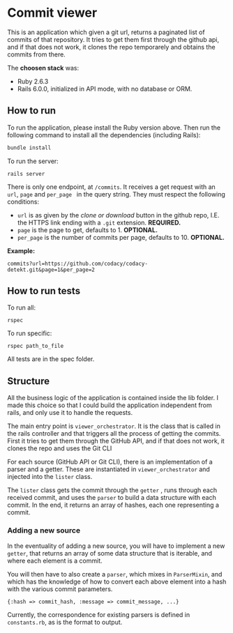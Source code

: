 # Commit viewer

This is an application which given a git url, returns a paginated list of commits of that repository. It tries to get them first through the github api, and if that does not work, it clones the repo temporarely and obtains the commits from there. 

The **choosen stack** was:

- Ruby 2.6.3
- Rails 6.0.0, initialized in API mode, with no database or ORM.

## How to run

To run the application, please install the Ruby version above. Then run the following command to install all the dependencies (including Rails):

```bash
bundle install
```

To run the server:

```
rails server
```

There is only one endpoint, at `/commits`. It receives a get request with an `url`, `page`  and `per_page ` in the query string. They must respect the following conditions:

- `url` is as given by the *clone or download* button in the github repo, I.E. the HTTPS link ending with a `.git` extension. **REQUIRED.**
- `page` is the page to get, defaults to 1. **OPTIONAL.**
- `per_page` is the number of commits per page, defaults to 10.  **OPTIONAL.**

**Example:**

```
commits?url=https://github.com/codacy/codacy-detekt.git&page=1&per_page=2
```

## How to run tests

To run all:

```
rspec
```

To run specific:

```
rspec path_to_file
```

All tests are in the spec folder.

## Structure

All the business logic of the application is contained inside the lib folder. I made this choice so that I could build the application independent from rails, and only use it to handle the requests.

The main entry point is `viewer_orchestrator`. It is the class that is called in the rails controller and that triggers all the process of getting the commits. First it tries to get them through the GitHub API, and if that does not work, it clones the repo and uses the Git CLI

For each source (GitHub API or Git CLI), there is an implementation of a parser and a getter. These are instantiated in `viewer_orchestrator` and injected into the `lister` class.

The `lister` class gets the commit through the `getter` , runs through each received commit, and uses the `parser` to build a data structure with each commit. In the end, it returns an array of hashes, each one representing a commit.

### Adding a new source

In the eventuality of adding a new source, you will have to implement a new `getter`, that returns an array of some data structure that is iterable, and where each element is a commit.

You will then have to also create a `parser`, which mixes in `ParserMixin`, and which has the knowledge of how to convert each above element into a hash with the various commit parameters.

```
{:hash => commit_hash, :message => commit_message, ...}
```

Currently, the correspondence for existing parsers is defined in `constants.rb`, as is the format to output. 

## 